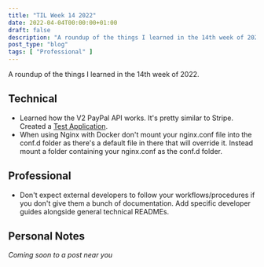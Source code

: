 ```yaml
---
title: "TIL Week 14 2022"
date: 2022-04-04T00:00:00+01:00
draft: false
description: "A roundup of the things I learned in the 14th week of 2022."
post_type: "blog"
tags: [ "Professional" ]
---
```


A roundup of the things I learned in the 14th week of 2022.

## Technical

* Learned how the V2 PayPal API works. It's pretty similar to Stripe. Created a [Test Application](https://github.com/wmde/fundraising-paypal-api-test).
* When using Nginx with Docker don't mount your nginx.conf file into the conf.d folder as there's a default file in there that will override it. Instead mount a folder containing your nginx.conf as the conf.d folder.

## Professional

* Don't expect external developers to follow your workflows/procedures if you don't give them a bunch of documentation. Add specific developer guides alongside general technical READMEs.

## Personal Notes

*Coming soon to a post near you*